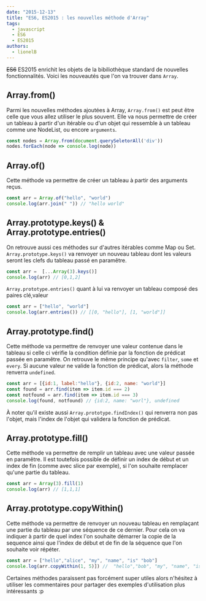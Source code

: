 ```yaml
---
date: "2015-12-13"
title: "ES6, ES2015 : les nouvelles méthode d'Array"
tags:
  - javascript
  - ES6
  - ES2015
authors:
  - lionelB
---
```


~~ES6~~  ES2015 enrichit les objets de la bibiliothèque standard de nouvelles fonctionnalités.
Voici les nouveautés que l'on va trouver dans `Array`.

## Array.from()

Parmi les nouvelles méthodes ajoutées à Array, `Array.from()` est peut être celle que vous allez utiliser le plus souvent. Elle va nous permettre de créer un tableau à partir d'un itérable ou d'un objet qui ressemble à un tableau comme une NodeList, ou encore `arguments`.

```javascript
const nodes = Array.from(document.querySeletorAll('div'))
nodes.forEach(node => console.log(node))
```

## Array.of()

Cette méthode va permettre de créer un tableau à partir des arguments reçus.

```javascript
const arr = Array.of("hello", "world")
console.log(arr.join(" ")) // "hello world"
```

## Array.prototype.keys() & Array.prototype.entries()

On retrouve aussi ces méthodes sur d'autres itérables comme Map ou Set.
`Array.prototype.keys()` va renvoyer un nouveau tableau dont les valeurs seront les clefs du tableau passé en paramêtre. 

```javascript
const arr =  [...Array(3).keys()]
console.log(arr) // [0,1,2]
```

`Array.prototype.entries()` quant à lui va renvoyer un tableau composé des paires clé,valeur

```javascript
const arr = ["hello", "world"]
console.log(arr.entries()) // [[0, "hello"], [1, "world"]]
```

## Array.prototype.find()

Cette méthode va permettre de renvoyer une valeur contenue dans le tableau si celle ci vérifie 
la condition définie par la fonction de prédicat passée en paramêtre. On retrouve le même principe qu'avec `filter`, `some` et `every`. Si aucune valeur ne 
valide la fonction de prédicat, alors la méthode renverra `undefined`.

```javascript
const arr = [{id:1, label:"hello"}, {id:2, name: "world"}]
const found = arr.find(item => item.id === 2)
const notfound = arr.find(item => item.id === 3)
console.log(found, notfound) // {id:2, name: "worl"}, undefined
```

À noter qu'il existe aussi `Array.prototype.findIndex()` qui renverra non pas l'objet, mais l'index de l'objet qui validera la fonction de prédicat.

## Array.prototype.fill()

Cette méthode va permettre de remplir un tableau avec une valeur passée en paramêtre. Il est toutefois possible de définir un index de début et un index de fin (comme avec slice par exemple), si l'on souhaite remplacer qu'une partie du tableau.

```javascript
const arr = Array(3).fill(1)
console.log(arr) // [1,1,1]
```

## Array.prototype.copyWithin()

Cette méthode va permettre de renvoyer un nouveau tableau en remplaçant une partie du tableau par une séquence de ce dernier. Pour cela on va indiquer à partir de quel index l'on souhaite démarrer la copie de la sequence ainsi que l'index de début et de fin de la séquence que l'on souhaite voir répéter.

```javascript
const arr = ["hello","alice", "my", "name", "is" "bob"]
console.log(arr.copyWithin(1, 5)]) //  "hello","bob", "my", "name", "is" "bob"]
```

Certaines méthodes paraissent pas forcément super utiles alors n'hésitez à utiliser les commentaires pour partager des exemples d'utilisation plus intéressants :p








